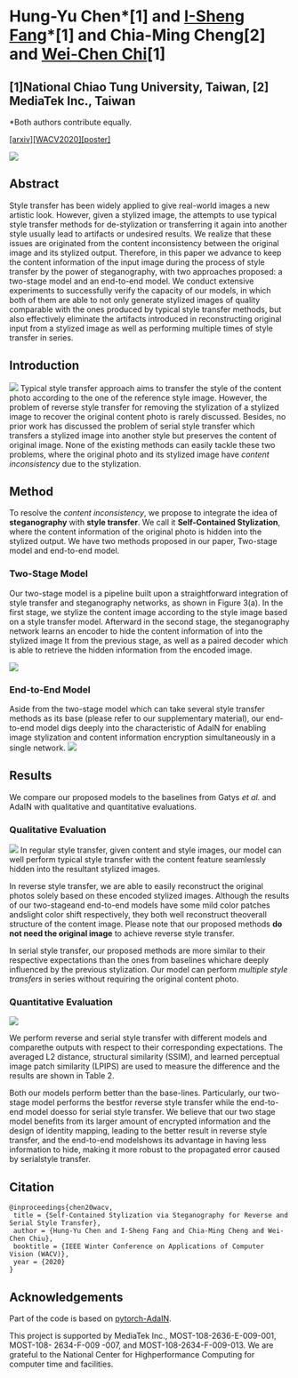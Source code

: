 # Hung-Yu Chen*[1] and [I-Sheng Fang](https://ishengfang.github.io)*[1] and Chia-Ming Cheng[2] and [Wei-Chen Chi](https://walonchiu.github.io)[1]
## [1]National Chiao Tung University, Taiwan, [2] MediaTek Inc., Taiwan
*Both authors contribute equally.

[[arxiv]](https://arxiv.org/pdf/1812.03910.pdf)[[WACV2020]](https://openaccess.thecvf.com/content_WACV_2020/html/Chen_Self-Contained_Stylization_via_Steganography_for_Reverse_and_Serial_Style_Transfer_WACV_2020_paper.html)[[poster]](./poster.pdf)

![](https://github.com/IShengFang/Self-Contained_Stylization/raw/master/teaser.png)

## Abstract 
Style transfer has been widely applied to give real-world images a new artistic look. However, given a stylized image, the attempts to use typical style transfer methods for de-stylization or transferring it again into another style usually lead to artifacts or undesired results. We realize that these issues are originated from the content inconsistency between the original image and its stylized output. Therefore, in this paper we advance to keep the content information of the input image during the process of style transfer by the power of steganography, with two approaches proposed: a two-stage model and an end-to-end model. We conduct extensive experiments to successfully verify the capacity of our models, in which both of them are able to not only generate stylized images of quality comparable with the ones produced by typical style transfer methods, but also effectively eliminate the artifacts introduced in reconstructing original input from a stylized image as well as performing multiple times of style transfer in series. 

## Introduction

![](./intro.gif)
Typical style transfer approach aims to transfer the style of the content photo according to the one of the reference style image. However, the problem of reverse style transfer for removing the stylization of a stylized image to recover the original content photo is rarely discussed. Besides, no prior work has discussed the problem of serial style transfer which transfers a stylized image into another style but preserves the content of original image. None of the existing methods can easily tackle these two problems, where the original photo and its stylized image have *content inconsistency* due to the stylization.

## Method
To resolve the *content inconsistency*, we propose to integrate the idea of **steganography** with **style transfer**. We call it **Self-Contained Stylization**, where the content information of the original photo is hidden into the stylized output. We have two methods proposed in our paper, Two-stage model and end-to-end model.

### Two-Stage Model
Our two-stage model is a pipeline built upon a straightforward integration of style transfer and steganography networks, as shown in Figure 3(a). In the first stage, we stylize the content image according to the style image based on a style transfer model. Afterward in the second stage, the steganography network learns an encoder to hide the content information of into the stylized image It from the previous stage, as well as a paired decoder which is able to retrieve the hidden information from the encoded image.

![](https://github.com/IShengFang/Self-Contained_Stylization/raw/master/two-stage/model.png)

### End-to-End Model

Aside from the two-stage model which can take several style transfer methods as its base (please refer to our supplementary material), our end-to-end model digs deeply into the characteristic of AdaIN for enabling image stylization and content information encryption simultaneously in a single network.
![](https://github.com/IShengFang/Self-Contained_Stylization/raw/master/end-to-end/model.png)

## Results
We compare our proposed models to the baselines from Gatys *et al.* and AdaIN with qualitative and quantitative evaluations.

### Qualitative Evaluation
![](https://github.com/IShengFang/Self-Contained_Stylization/raw/master/result.gif)
In regular style transfer, given content and style images, our model can well perform typical style transfer with the content feature seamlessly hidden into the resultant stylized images. 

In reverse style transfer, we are able to easily reconstruct the original photos solely based on these encoded stylized images. Although the results of our two-stageand end-to-end models have some mild color patches andslight color shift respectively, they both well reconstruct theoverall structure of the content image. Please note that our proposed methods **do not need the original image** to achieve reverse style transfer.

In serial style transfer, our proposed methods are more similar to their respective expectations than the ones from baselines whichare deeply influenced by the previous stylization. Our model can perform *multiple style transfers* in series without requiring the original content photo.



### Quantitative Evaluation
![](https://github.com/IShengFang/Self-Contained_Stylization/raw/master/quant.png)

We perform reverse and serial style transfer with different models and comparethe outputs with respect to their corresponding expectations. The averaged L2 distance, structural similarity (SSIM), and learned perceptual image patch similarity (LPIPS) are used to measure the difference and the results are shown in Table 2. 

Both our models perform better than the base-lines. Particularly, our two-stage model performs the bestfor reverse style transfer while the end-to-end model doesso for serial style transfer. We believe that our two stage model benefits from its larger amount of encrypted information and the design of identity mapping, leading to the better result in reverse style transfer, and the end-to-end modelshows its advantage in having less information to hide, making it more robust to the propagated error caused by serialstyle transfer.
## Citation
```
@inproceedings{chen20wacv,
 title = {Self-Contained Stylization via Steganography for Reverse and Serial Style Transfer},
 author = {Hung-Yu Chen and I-Sheng Fang and Chia-Ming Cheng and Wei-Chen Chiu},
 booktitle = {IEEE Winter Conference on Applications of Computer Vision (WACV)},
 year = {2020}
} 
```

## Acknowledgements
Part of the code is based on [pytorch-AdaIN](https://github.com/naoto0804/pytorch-AdaIN).

This project is supported by MediaTek Inc., MOST-108-2636-E-009-001, MOST-108- 2634-F-009 -007, and MOST-108-2634-F-009-013. We are grateful to the National Center for Highperformance Computing for computer time and facilities.
